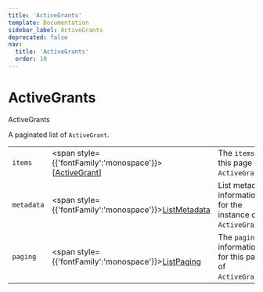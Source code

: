 ```yaml
---
title: 'ActiveGrants'
template: Documentation
sidebar_label: ActiveGrants
deprecated: false
nav:
  title: 'ActiveGrants'
  order: 10
---
```


# ActiveGrants

<div style={{'fontFamily':'monospace'}}><span style={{'fontSize':'1.5rem','fontWeight':500}}>ActiveGrants</span></div>



A paginated list of `ActiveGrant`.

| | | |
| -- | -- | -- |
| `items` | <span style={{'fontFamily':'monospace'}}>[<a href="/guardrails/docs/reference/graphql/object/ActiveGrant">ActiveGrant</a>]</span> | The `items` for this page of `ActiveGrants`. |
| `metadata` | <span style={{'fontFamily':'monospace'}}><a href="/guardrails/docs/reference/graphql/object/ListMetadata">ListMetadata</a></span> | List metadata information for the instance of `ActiveGrants`. |
| `paging` | <span style={{'fontFamily':'monospace'}}><a href="/guardrails/docs/reference/graphql/object/ListPaging">ListPaging</a></span> | The `paging` information for this page of `ActiveGrants`. |